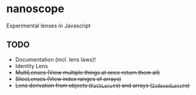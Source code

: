 nanoscope
==========

Experimental lenses in Javascript

## TODO
- Documentation (incl. lens laws)!
- Identity Lens
- <s>MultiLenses (View multiple things at once return them all)</s>
- <s>SliceLenses (View index ranges of arrays)</s>
- <s>Lens derivation from objects (`PathLens`es) and arrays (`IndexedLens`es)</s>